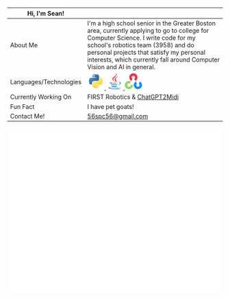 
|Hi, I'm Sean!|  |
|-----------------------|--|
| About Me | I'm a high school senior in the Greater Boston area, currently applying to go to college for Computer Science. I write code for my school's robotics team (3958) and do personal projects that satisfy my personal interests, which currently fall around Computer Vision and AI in general.
| Languages/Technologies|<a href="https://www.python.org" target="_blank" rel="noreferrer"> <img src="https://raw.githubusercontent.com/devicons/devicon/master/icons/python/python-original.svg" alt="python" width="40" height="40"/> </a> <a href="https://www.java.com" target="_blank" rel="noreferrer"> <img src="https://raw.githubusercontent.com/devicons/devicon/master/icons/java/java-original.svg" alt="java" width="40" height="40"/> </a> <img src="https://raw.githubusercontent.com/devicons/devicon/master/icons/opencv/opencv-original.svg" alt="opencv" width="40" height="40"/>
Currently Working On|FIRST Robotics & [ChatGPT2Midi](https://github.com/spcoughlin/ChatGPT2midi)
|Fun Fact | I have pet goats!
Contact Me!|56spc56@gmail.com

![Metrics](/github-metrics.svg)
